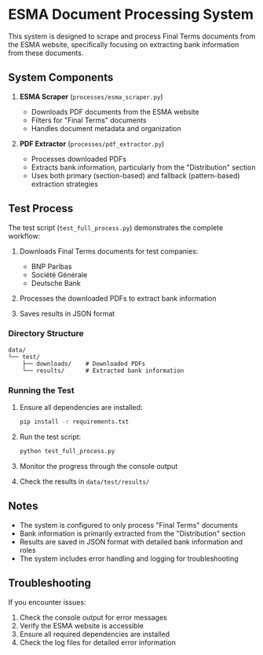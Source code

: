# ESMA Document Processing System

This system is designed to scrape and process Final Terms documents from the ESMA website, specifically focusing on extracting bank information from these documents.

## System Components

1. **ESMA Scraper** (`processes/esma_scraper.py`)
   - Downloads PDF documents from the ESMA website
   - Filters for "Final Terms" documents
   - Handles document metadata and organization

2. **PDF Extractor** (`processes/pdf_extractor.py`)
   - Processes downloaded PDFs
   - Extracts bank information, particularly from the "Distribution" section
   - Uses both primary (section-based) and fallback (pattern-based) extraction strategies

## Test Process

The test script (`test_full_process.py`) demonstrates the complete workflow:

1. Downloads Final Terms documents for test companies:
   - BNP Paribas
   - Société Générale
   - Deutsche Bank

2. Processes the downloaded PDFs to extract bank information

3. Saves results in JSON format

### Directory Structure

```
data/
└── test/
    ├── downloads/    # Downloaded PDFs
    └── results/      # Extracted bank information
```

### Running the Test

1. Ensure all dependencies are installed:
   ```bash
   pip install -r requirements.txt
   ```

2. Run the test script:
   ```bash
   python test_full_process.py
   ```

3. Monitor the progress through the console output

4. Check the results in `data/test/results/`

## Notes

- The system is configured to only process "Final Terms" documents
- Bank information is primarily extracted from the "Distribution" section
- Results are saved in JSON format with detailed bank information and roles
- The system includes error handling and logging for troubleshooting

## Troubleshooting

If you encounter issues:
1. Check the console output for error messages
2. Verify the ESMA website is accessible
3. Ensure all required dependencies are installed
4. Check the log files for detailed error information 